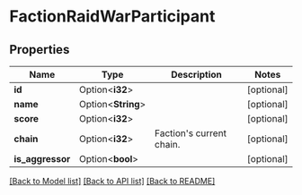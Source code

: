 # FactionRaidWarParticipant

## Properties

Name | Type | Description | Notes
------------ | ------------- | ------------- | -------------
**id** | Option<**i32**> |  | [optional]
**name** | Option<**String**> |  | [optional]
**score** | Option<**i32**> |  | [optional]
**chain** | Option<**i32**> | Faction's current chain. | [optional]
**is_aggressor** | Option<**bool**> |  | [optional]

[[Back to Model list]](../README.md#documentation-for-models) [[Back to API list]](../README.md#documentation-for-api-endpoints) [[Back to README]](../README.md)


